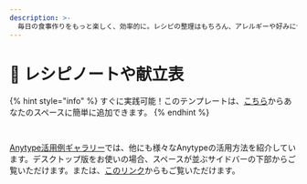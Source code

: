 ```yaml
---
description: >-
  毎日の食事作りをもっと楽しく、効率的に。レシピの整理はもちろん、アレルギーや好みに合わせた献立作りもサポート。
---
```


# 🍛 レシピノートや献立表

{% hint style="info" %}
すぐに実践可能！このテンプレートは、[こちら](https://gallery.any.coop/?experience=recipe_book_and_meal_planner)からあなたのスペースに簡単に追加できます。
{% endhint %}

<div><figure><img src="../../.gitbook/assets/screenshot-1 (6).png" alt=""><figcaption></figcaption></figure> <figure><img src="../../.gitbook/assets/screenshot-2 (5).png" alt=""><figcaption></figcaption></figure></div>

[Anytype活用例ギャラリー](../advanced/community/any-experience-gallery.md)では、他にも様々なAnytypeの活用方法を紹介しています。デスクトップ版をお使いの場合、スペースが並ぶサイドバーの下部からご覧いただけます。または、[このリンク](https://gallery.any.coop/)からもご覧いただけます。
